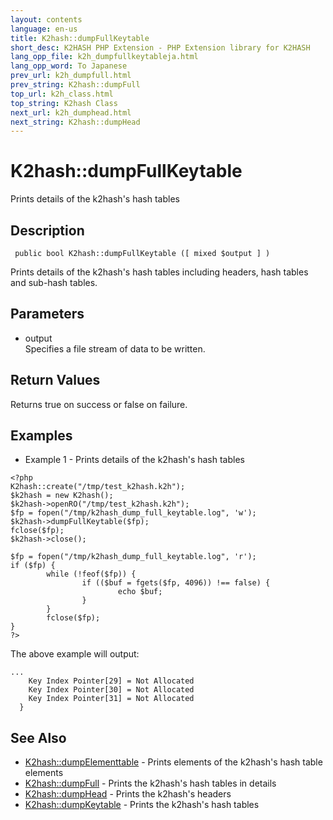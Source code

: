 ```yaml
---
layout: contents
language: en-us
title: K2hash::dumpFullKeytable
short_desc: K2HASH PHP Extension - PHP Extension library for K2HASH
lang_opp_file: k2h_dumpfullkeytableja.html
lang_opp_word: To Japanese
prev_url: k2h_dumpfull.html
prev_string: K2hash::dumpFull
top_url: k2h_class.html
top_string: K2hash Class
next_url: k2h_dumphead.html
next_string: K2hash::dumpHead
---
```


# K2hash::dumpFullKeytable
Prints details of the k2hash's hash tables

## Description
```
 public bool K2hash::dumpFullKeytable ([ mixed $output ] )
```
Prints details of the k2hash's hash tables including headers, hash tables and sub-hash tables. 

## Parameters
- output  
Specifies a file stream of data to be written.

## Return Values
Returns true on success or false on failure. 

## Examples
- Example 1 - Prints details of the k2hash's hash tables
```
<?php
K2hash::create("/tmp/test_k2hash.k2h");
$k2hash = new K2hash();
$k2hash->openRO("/tmp/test_k2hash.k2h");
$fp = fopen("/tmp/k2hash_dump_full_keytable.log", 'w');
$k2hash->dumpFullKeytable($fp);
fclose($fp);
$k2hash->close();

$fp = fopen("/tmp/k2hash_dump_full_keytable.log", 'r');
if ($fp) {
        while (!feof($fp)) {
                if (($buf = fgets($fp, 4096)) !== false) {
                        echo $buf;
                }
        }
        fclose($fp);
}
?>
```
The above example will output:
```
...
    Key Index Pointer[29] = Not Allocated
    Key Index Pointer[30] = Not Allocated
    Key Index Pointer[31] = Not Allocated
  }
```

## See Also
- [K2hash::dumpElementtable](k2h_dumpelementtable.html) - Prints elements of the k2hash's hash table elements
- [K2hash::dumpFull](k2h_dumpfull.html) - Prints the k2hash's hash tables in details
- [K2hash::dumpHead](k2h_dumphead.html) - Prints the k2hash's headers
- [K2hash::dumpKeytable](k2h_dumpkeytable.html) - Prints the k2hash's hash tables
